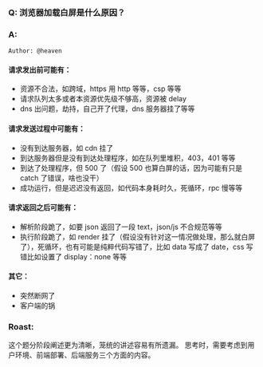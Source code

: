 ### Q: 浏览器加载白屏是什么原因？

### A:

`Author: @heaven`

#### 请求发出前可能有：
- 资源不合法，如跨域，https 用 http 等等，csp 等等
- 请求队列太多或者本资源优先级不够高，资源被 delay
- dns 出问题，劫持，自己开了代理，dns 服务器挂了等等

#### 请求发送过程中可能有：
- 没有到达服务器，如 cdn 挂了
- 到达服务器但是没有到达处理程序，如在队列里堆积，403，401 等等
- 到达了处理程序，但 500 了（假设 500 也算白屏的话，因为可能有只是 catch 了错误，啥也没干）
- 成功运行，但是迟迟没有返回，如代码本身耗时久，死循环，rpc 慢等等

#### 请求返回之后可能有：
- 解析阶段跪了，如要 json 返回了一段 text，json/js 不合规范等等
- 执行阶段跪了，如 render 挂了（假设没有针对这一情况做处理，那么就白屏了），死循环，也有可能是纯粹代码写错了，比如 data 写成了 date，css 写错比如设置了 display：none 等等

#### 其它：
- 突然断网了
- 客户端的锅

### Roast:
这个题分阶段阐述更为清晰，笼统的讲述容易有所遗漏。
思考时，需要考虑到用户环境、前端部署、后端服务三个方面的内容。